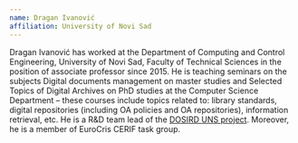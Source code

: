 ```yaml
---
name: Dragan Ivanović
affiliation: University of Novi Sad
---
```


Dragan Ivanović has worked at the Department of Computing and Control Engineering, University of Novi Sad, Faculty of Technical Sciences in the position of associate professor since 2015. He is teaching seminars on the subjects Digital documents management on master studies and Selected Topics of Digital Archives on PhD studies at the Computer Science Department – these courses include topics related to: library standards, digital repositories (including OA policies and OA repositories), information retrieval, etc. He is a R&D team lead of the [DOSIRD UNS project](http://dosird.uns.ac.rs/). Moreover, he is a member of EuroCris CERIF task group.
